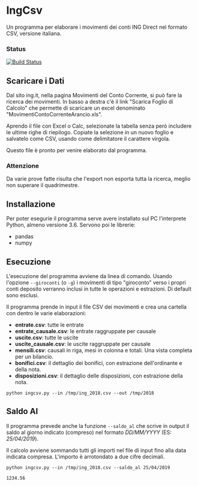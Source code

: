 # IngCsv
Un programma per elaborare i movimenti dei conti ING Direct nel formato CSV, versione italiana.

### Status
[![Build Status](https://travis-ci.org/ognibit/IngCsv.svg?branch=master)](https://travis-ci.org/ognibit/IngCsv)

## Scaricare i Dati
Dal sito ing.it, nella pagina Movimenti del Conto Corrente, si può fare la ricerca dei movimenti.
In basso a destra c'è il link "Scarica Foglio di Calcolo" che permette di scaricare un excel denominato "MovimentiContoCorrenteArancio.xls". 

Aprendo il file con Excel o Calc, selezionate la tabella senza però includere le ultime righe di riepilogo. 
Copiate la selezione in un nuovo foglio e salvatelo come CSV, usando come delimitatore il carattere virgola.

Questo file è pronto per venire elaborato dal programma.

### Attenzione
Da varie prove fatte risulta che l'export non esporta tutta la ricerca, meglio non superare il quadrimestre.

## Installazione
Per poter esegurie il programma serve avere installato sul PC l'interprete Python, almeno versione 3.6. Servono poi le librerie:
- pandas
- numpy

## Esecuzione
L'esecuzione del programma avviene da linea di comando.
Usando l'opzione `--giroconti` (o `-g`) i movimenti di tipo "giroconto" verso i propri conti deposito verranno inclusi in tutte le operazioni e estrazioni. Di default sono esclusi.

Il programma prende in input il file CSV dei movimenti e crea una cartella con dentro le varie elaborazioni:
- **entrate.csv**: tutte le entrate
- **entrate_causale.csv**: le entrate raggruppate per causale
- **uscite.csv**: tutte le uscite
- **uscite_causale.csv**: le uscite raggruppate per causale
- **mensili.csv**: causali in riga, mesi in colonna e totali. Una vista completa per un bilancio.
- **bonifici.csv**: il dettaglio dei bonifici, con estrazione dell'ordinante e della nota.
- **disposizioni.csv**: il dettaglio delle disposizioni, con estrazione della nota.

```python ingcsv.py --in /tmp/ing_2018.csv --out /tmp/2018```

## Saldo Al
Il programma prevede anche la funzione `--saldo_al` che scrive in output il saldo al giorno indicato (compreso) nel formato *DD/MM/YYYY* (ES: *25/04/2019*).

Il calcolo avviene sommando tutti gli importi nel file di input fino alla data indicata compresa. L'importo è arrotondato a due cifre decimali.

```
python ingcsv.py --in /tmp/ing_2018.csv --saldo_al 25/04/2019

1234.56
```
